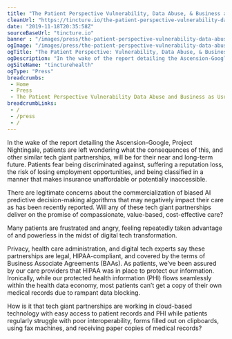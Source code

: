 ```yaml
--- 
title: "The Patient Perspective Vulnerability, Data Abuse, & Business as Usual"
cleanUrl: "https://tincture.io/the-patient-perspective-vulnerability-data-abuse-business-as-usual-5c7a1c203790"
date: "2019-11-18T20:35:58Z"
sourceBaseUrl: "tincture.io"
banner : "/images/press/the-patient-perspective-vulnerability-data-abuse-business-as-usual.jpg"
ogImage: "/images/press/the-patient-perspective-vulnerability-data-abuse-business-as-usual.jpg"
ogTitle: "The Patient Perspective: Vulnerability, Data Abuse, & Business as Usual"
ogDescription: "In the wake of the report detailing the Ascension-Google, Project Nightingale, patients are left wondering what the consequences of this…"
ogSiteName: "tincturehealth"
ogType: "Press"
breadcrumbs:
 - Home
 - Press
 - The Patient Perspective Vulnerability Data Abuse and Business as Usual
breadcrumbLinks:
 - / 
 - /press
 - / 
---
```

<p>In the wake of the report detailing the Ascension-Google, Project Nightingale, patients are left wondering what the consequences of this, and other similar tech giant partnerships, will be for their near and long-term future. Patients fear being discriminated against, suffering a reputation loss, the risk of losing employment opportunities, and being classified in a manner that makes insurance unaffordable or potentially inaccessible.</p>

There are legitimate concerns about the commercialization of biased AI predictive decision-making algorithms that may negatively impact their care as has been recently reported. Will any of these tech giant partnerships deliver on the promise of compassionate, value-based, cost-effective care?

Many patients are frustrated and angry, feeling repeatedly taken advantage of and powerless in the midst of digital tech transformation.

Privacy, health care administration, and digital tech experts say these partnerships are legal, HIPAA-compliant, and covered by the terms of Business Associate Agreements (BAAs). As patients, we’ve been assured by our care providers that HIPAA was in place to protect our information. Ironically, while our protected health information (PHI) flows seamlessly within the health data economy, most patients can’t get a copy of their own medical records due to rampant data blocking.

How is it that tech giant partnerships are working in cloud-based technology with easy access to patient records and PHI while patients regularly struggle with poor interoperability, forms filled out on clipboards, using fax machines, and receiving paper copies of medical records?
